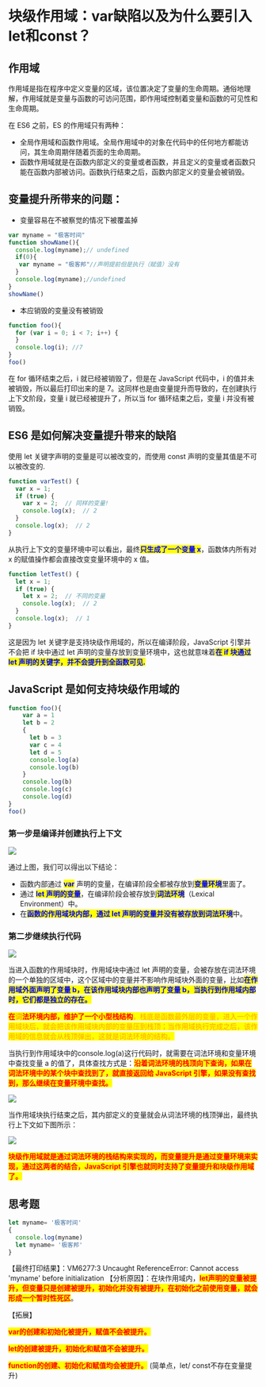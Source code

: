 # 块级作用域：var缺陷以及为什么要引入let和const？

## ​作用域

作用域是指在程序中定义变量的区域，该位置决定了变量的生命周期。通俗地理解，作用域就是变量与函数的可访问范围，即作用域控制着变量和函数的可见性和生命周期。

在 ES6 之前，ES 的作用域只有两种：

* 全局作用域和函数作用域。全局作用域中的对象在代码中的任何地方都能访问，其生命周期伴随着页面的生命周期。
* 函数作用域就是在函数内部定义的变量或者函数，并且定义的变量或者函数只能在函数内部被访问。函数执行结束之后，函数内部定义的变量会被销毁。

## 变量提升所带来的问题：

* 变量容易在不被察觉的情况下被覆盖掉

```javascript
var myname = "极客时间"
function showName(){
  console.log(myname);// undefined
  if(0){
   var myname = "极客邦"//声明提前但是执行（赋值）没有
  }
  console.log(myname);//undefined
}
showName()
```

* 本应销毁的变量没有被销毁

```javascript
function foo(){
  for (var i = 0; i < 7; i++) {
  }
  console.log(i); //7
}
foo()
```

在 for 循环结束之后，i 就已经被销毁了，但是在 JavaScript 代码中，i 的值并未被销毁，所以最后打印出来的是 7。这同样也是由变量提升而导致的，在创建执行上下文阶段，变量 i 就已经被提升了，所以当 for 循环结束之后，变量 i 并没有被销毁。

## ES6 是如何解决变量提升带来的缺陷

使用 let 关键字声明的变量是可以被改变的，而使用 const 声明的变量其值是不可以被改变的.

```javascript
function varTest() {
  var x = 1;
  if (true) {
    var x = 2;  // 同样的变量!
    console.log(x);  // 2
  }
  console.log(x);  // 2
}
```

从执行上下文的变量环境中可以看出，最终<mark style="color:blue;">**只生成了一个变量 x**</mark>，函数体内所有对 x 的赋值操作都会直接改变变量环境中的 x 值。

```javascript
function letTest() {
  let x = 1;
  if (true) {
    let x = 2;  // 不同的变量
    console.log(x);  // 2
  }
  console.log(x);  // 1
}
```

这是因为 let 关键字是支持块级作用域的，所以在编译阶段，JavaScript 引擎并不会把 if 块中通过 let 声明的变量存放到变量环境中，这也就意味着<mark style="color:blue;">**在 if 块通过 let 声明的关键字，并不会提升到全函数可见.**</mark>

## JavaScript 是如何支持块级作用域的

```javascript
function foo(){
    var a = 1
    let b = 2
    {
      let b = 3
      var c = 4
      let d = 5
      console.log(a)
      console.log(b)
    }
    console.log(b) 
    console.log(c)
    console.log(d)
}   
foo()
```

### ​第一步是编译并创建执行上下文

![](<../../../.gitbook/assets/image (7).png>)

通过上图，我们可以得出以下结论：

* 函数内部通过 <mark style="color:blue;">**var**</mark> 声明的变量，在编译阶段全都被存放到<mark style="color:blue;">**变量环境**</mark>里面了。
* 通过 <mark style="color:blue;">**let 声明的变量**</mark>，在编译阶段会被存放到<mark style="color:blue;">**词法环境**</mark>（Lexical Environment）中。
* 在<mark style="color:blue;">**函数的作用域块内部，通过 let 声明的变量并没有被存放到词法环境**</mark>中。

### 第二步继续执行代码

![](<../../../.gitbook/assets/image (77).png>)

当进入函数的作用域块时，作用域块中通过 let 声明的变量，会被存放在词法环境的一个单独的区域中，这个区域中的变量并不影响作用域块外面的变量，比如<mark style="color:blue;">**在作用域外面声明了变量 b，在该作用域块内部也声明了变量 b，当执行到作用域内部时，它们都是独立的存在。**</mark>

<mark style="color:red;">**在**</mark><mark style="color:red;"><mark style="color:orange;">**词**<mark style="color:orange;"></mark><mark style="color:red;">**法环境内部，维护了一个小型栈结构**</mark>，栈底是函数最外层的变量，进入一个作用域块后，就会把该作用域块内部的变量压到栈顶；当作用域执行完成之后，该作用域的信息就会从栈顶弹出，这就是词法环境的结构。

当执行到作用域块中的console.log(a)这行代码时，就需要在词法环境和变量环境中查找变量 a 的值了，具体查找方式是：<mark style="color:red;">**沿着词法环境的栈顶向下查询，如果在词法环境中的某个块中查找到了，就直接返回给 JavaScript 引擎，如果没有查找到，那么继续在变量环境中查找。**</mark>

<mark style="color:red;">****</mark>![](<../../../.gitbook/assets/image (73).png>)<mark style="color:red;">****</mark>

当作用域块执行结束之后，其内部定义的变量就会从词法环境的栈顶弹出，最终执行上下文如下图所示：

![](<../../../.gitbook/assets/image (63).png>)

<mark style="color:red;">**块级作用域就是通过词法环境的栈结构来实现的，而变量提升是通过变量环境来实现，通过这两者的结合，JavaScript 引擎也就同时支持了变量提升和块级作用域了。**</mark>

## 思考题

```javascript
let myname= '极客时间'
{
  console.log(myname) 
  let myname= '极客邦'
}
```

【最终打印结果】：VM6277:3 Uncaught ReferenceError: Cannot access 'myname' before initialization 【分析原因】：在块作用域内，<mark style="color:red;">**let声明的变量被提升，但变量只是创建被提升，初始化并没有被提升，在初始化之前使用变量，就会形成一个暂时性死区**</mark>。

【拓展】&#x20;

<mark style="color:red;">**var的创建和初始化被提升，赋值不会被提升。**</mark>

&#x20;<mark style="color:red;">**let的创建被提升，初始化和赋值不会被提升。**</mark>&#x20;

<mark style="color:red;">**function的创建、初始化和赋值均会被提升。**</mark> (简单点，let/ const不存在变量提升)

